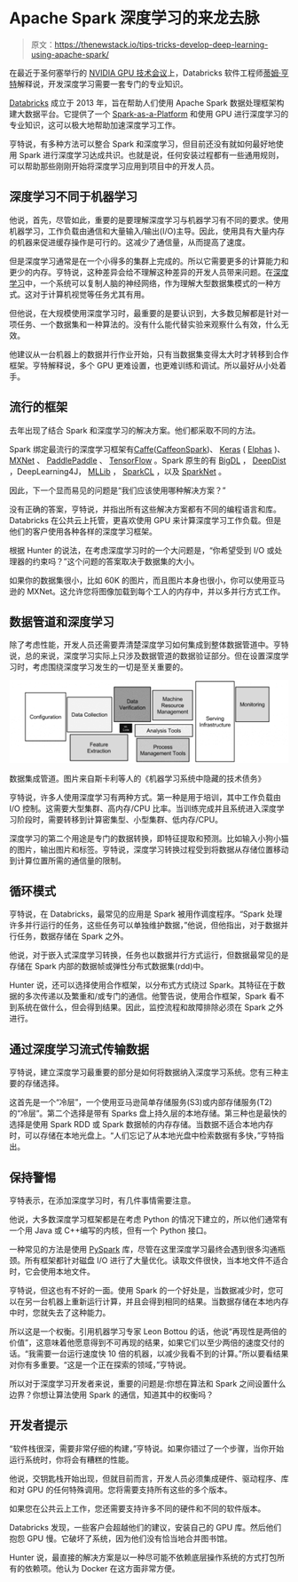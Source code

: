 # Apache Spark 深度学习的来龙去脉

> 原文：<https://thenewstack.io/tips-tricks-develop-deep-learning-using-apache-spark/>

在最近于圣何塞举行的 [NVIDIA GPU 技术会议](http://www.gputechconf.com/)上，Databricks 软件工程师[蒂姆·亨特](https://www.linkedin.com/in/timotheehunter/)解释说，开发深度学习需要一套专门的专业知识。

[Databricks](https://databricks.com) 成立于 2013 年，旨在帮助人们使用 Apache Spark 数据处理框架构建大数据平台。它提供了一个 [Spark-as-a-Platform](https://databricks.com/product/databricks) 和使用 GPU 进行深度学习的专业知识，这可以极大地帮助加速深度学习工作。

亨特说，有多种方法可以整合 Spark 和深度学习，但目前还没有就如何最好地使用 Spark 进行深度学习达成共识。也就是说，任何安装过程都有一些通用规则，可以帮助那些刚刚开始将深度学习应用到项目中的开发人员。

## 深度学习不同于机器学习

他说，首先，尽管如此，重要的是要理解深度学习与机器学习有不同的要求。使用机器学习，工作负载由通信和大量输入/输出(I/O)主导。因此，使用具有大量内存的机器来促进缓存操作是可行的。这减少了通信量，从而提高了速度。

但是深度学习通常是在一个小得多的集群上完成的。所以它需要更多的计算能力和更少的内存。亨特说，这种差异会给不理解这种差异的开发人员带来问题。在[深度学习](https://www.youtube.com/watch?v=n1ViNeWhC24)中，一个系统可以复制人脑的神经网络，作为理解大型数据集模式的一种方式。这对于计算机视觉等任务尤其有用。

但他说，在大规模使用深度学习时，最重要的是要认识到，大多数见解都是针对一项任务、一个数据集和一种算法的。没有什么能代替实验来观察什么有效，什么无效。

他建议从一台机器上的数据并行作业开始，只有当数据集变得太大时才转移到合作框架。亨特解释说，多个 GPU 更难设置，也更难训练和调试。所以最好从小处着手。

## 流行的框架

去年出现了结合 Spark 和深度学习的解决方案。他们都采取不同的方法。

Spark 绑定最流行的深度学习框架有[Caffe](http://caffe.berkeleyvision.org/)([CaffeonSpark](https://github.com/yahoo/CaffeOnSpark))、 [Keras](https://github.com/fchollet/keras/tree/master/keras) ( [Elphas](https://github.com/maxpumperla/elephas) )、 [MXNet](http://mxnet.io/get_started/why_mxnet.html) 、 [PaddlePaddle](http://www.paddlepaddle.org/) 、 [TensorFlow](https://www.tensorflow.org/) 。Spark 原生的有 [BigDL](https://github.com/intel-analytics/BigDL) ， [DeepDist](http://deepdist.com/) ，DeepLearning4J， [MLLib](https://spark.apache.org/mllib/) ， [SparkCL](https://arxiv.org/abs/1505.01120) ，以及 [SparkNet](https://sparknet.net/) 。

因此，下一个显而易见的问题是“我们应该使用哪种解决方案？”

没有正确的答案，亨特说，并指出所有这些解决方案都有不同的编程语言和库。Databricks 在公共云上托管，更喜欢使用 GPU 来计算深度学习工作负载。但是他们的客户使用各种各样的深度学习框架。

根据 Hunter 的说法，在考虑深度学习时的一个大问题是，“你希望受到 I/O 或处理器的约束吗？”这个问题的答案取决于数据集的大小。

如果你的数据集很小，比如 60K 的图片，而且图片本身也很小，你可以使用亚马逊的 MXNet。这允许您将图像加载到每个工人的内存中，并以多并行方式工作。

## 数据管道和深度学习

除了考虑性能，开发人员还需要弄清楚深度学习如何集成到整体数据管道中。亨特说，总的来说，深度学习实际上只涉及数据管道的数据验证部分。但在设置深度学习时，考虑围绕深度学习发生的一切是至关重要的。

![](img/6532127cb8fe6f0c3b7229aaf040bcad.png)

数据集成管道。图片来自斯卡利等人的《机器学习系统中隐藏的技术债务》

亨特说，许多人使用深度学习有两种方式。第一种是用于培训，其中工作负载由 I/O 控制。这需要大型集群、高内存/CPU 比率。当训练完成并且系统进入深度学习阶段时，需要转移到计算密集型、小型集群、低内存/CPU。

深度学习的第二个用途是专门的数据转换，即特征提取和预测。比如输入小狗小猫的图片，输出图片和标签。亨特说，深度学习转换过程受到将数据从存储位置移动到计算位置所需的通信量的限制。

## 循环模式

亨特说，在 Databricks，最常见的应用是 Spark 被用作调度程序。“Spark 处理许多并行运行的任务，这些任务可以单独维护数据，”他说，但他指出，对于数据并行任务，数据存储在 Spark 之外。

他说，对于嵌入式深度学习转换，任务也以数据并行方式运行，但数据最常见的是存储在 Spark 内部的数据帧或弹性分布式数据集(rdd)中。

Hunter 说，还可以选择使用合作框架，以分布式方式绕过 Spark。其特征在于数据的多次传递以及繁重和/或专门的通信。他警告说，使用合作框架，Spark 看不到系统在做什么，但会得到结果。因此，监控流程和故障排除必须在 Spark 之外进行。

## 通过深度学习流式传输数据

亨特说，建立深度学习最重要的部分是如何将数据纳入深度学习系统。您有三种主要的存储选择。

这首先是一个“冷层”，一个使用亚马逊简单存储服务(S3)或内部存储服务(T2)的“冷层”。第二个选择是带有 Sparks 盘上持久层的本地存储。第三种也是最快的选择是使用 Spark RDD 或 Spark 数据帧的内存存储。当数据不适合本地内存时，可以存储在本地光盘上。“人们忘记了从本地光盘中检索数据有多快，”亨特指出。

## 保持警惕

亨特表示，在添加深度学习时，有几件事情需要注意。

他说，大多数深度学习框架都是在考虑 Python 的情况下建立的，所以他们通常有一个用 Java 或 C++编写的内核，但有一个 Python 接口。

一种常见的方法是使用 [PySpark](https://github.com/apache/spark/tree/master/python/pyspark) 库，尽管在这里深度学习最终会遇到很多沟通瓶颈。所有框架都针对磁盘 I/O 进行了大量优化。读取文件很快，当本地文件不适合时，它会使用本地文件。

亨特说，但这也有不好的一面。使用 Spark 的一个好处是，当数据减少时，您可以在另一台机器上重新运行计算，并且会得到相同的结果。当数据存储在本地内存中时，您就失去了这种能力。

所以这是一个权衡。引用机器学习专家 Leon Bottou 的话，他说“再现性是两倍的价值”，这意味着他愿意得到不可再现的结果，如果它们以至少两倍的速度交付的话。“我需要一台运行速度快 10 倍的机器，以减少我看不到的计算。”所以要看结果对你有多重要。“这是一个正在探索的领域，”亨特说。

所以对于深度学习开发者来说，重要的问题是:你想在算法和 Spark 之间设置什么边界？你想让算法使用 Spark 的通信，知道其中的权衡吗？

## 开发者提示

“软件栈很深，需要非常仔细的构建，”亨特说。如果你错过了一个步骤，当你开始运行系统时，你将会有糟糕的性能。

他说，交钥匙栈开始出现，但就目前而言，开发人员必须集成硬件、驱动程序、库和对 GPU 的任何特殊调用。您将需要支持所有这些的多个版本。

如果您在公共云上工作，您还需要支持许多不同的硬件和不同的软件版本。

Databricks 发现，一些客户会超越他们的建议，安装自己的 GPU 库。然后他们抱怨 GPU 慢。它破坏了系统，因为他们没有恰当地合并图书馆。

Hunter 说，最直接的解决方案是以一种尽可能不依赖底层操作系统的方式打包所有的依赖项。他认为 Docker 在这方面非常方便。

<svg xmlns:xlink="http://www.w3.org/1999/xlink" viewBox="0 0 68 31" version="1.1"><title>Group</title> <desc>Created with Sketch.</desc></svg>